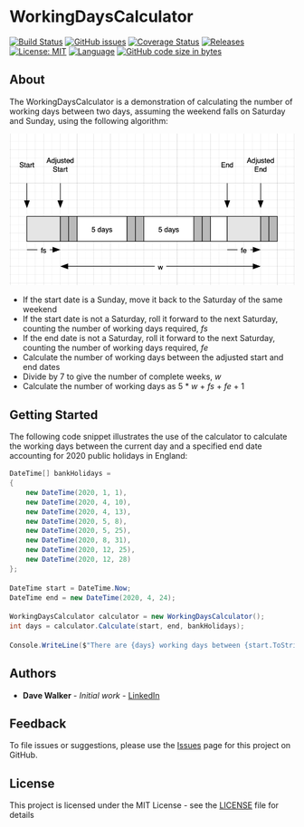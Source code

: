 # WorkingDaysCalculator
 
[![Build Status](https://github.com/davewalker5/WorkingDaysCalculator/workflows/.NET%20Core%20CI%20Build/badge.svg)](https://github.com/davewalker5/WorkingDaysCalculator/actions)
[![GitHub issues](https://img.shields.io/github/issues/davewalker5/WorkingDaysCalculator)](https://github.com/davewalker5/WorkingDaysCalculator/issues)
[![Coverage Status](https://coveralls.io/repos/github/davewalker5/WorkingDaysCalculator/badge.svg?branch=master)](https://coveralls.io/github/davewalker5/WorkingDaysCalculator?branch=master)
[![Releases](https://img.shields.io/github/v/release/davewalker5/WorkingDaysCalculator.svg?include_prereleases)](https://github.com/davewalker5/WorkingDaysCalculator/releases)
[![License: MIT](https://img.shields.io/badge/License-MIT-blue.svg)](https://github.com/davewalker5/WorkingDaysCalculator/blob/master/LICENSE)
[![Language](https://img.shields.io/badge/language-c%23-blue.svg)](https://github.com/davewalker5/WorkingDaysCalculator/)
[![GitHub code size in bytes](https://img.shields.io/github/languages/code-size/davewalker5/WorkingDaysCalculator)](https://github.com/davewalker5/WorkingDaysCalculator/)

## About

The WorkingDaysCalculator is a demonstration of calculating the number of working days between two days, assuming the weekend falls on Saturday and Sunday, using the following algorithm:

![Working Days Algorithm](https://raw.githubusercontent.com/davewalker5/WorkingDaysCalculator/master/images/algorithm.png "Working Days Algorithm")

* If the start date is a Sunday, move it back to the Saturday of the same weekend
* If the start date is not a Saturday, roll it forward to the next Saturday, counting the number of working days required, _fs_
* If the end date is not a Saturday, roll it forward to the next Saturday, counting the number of working days required, _fe_
* Calculate the number of working days between the adjusted start and end dates
* Divide by 7 to give the number of complete weeks, _w_
* Calculate the number of working days as 5 * _w_ + _fs_ + _fe_ + 1

## Getting Started

The following code snippet illustrates the use of the calculator to calculate the working days between the current day and a specified end date accounting for 2020 public holidays in England:

```csharp
DateTime[] bankHolidays =
{
    new DateTime(2020, 1, 1),
    new DateTime(2020, 4, 10),
    new DateTime(2020, 4, 13),
    new DateTime(2020, 5, 8),
    new DateTime(2020, 5, 25),
    new DateTime(2020, 8, 31),
    new DateTime(2020, 12, 25),
    new DateTime(2020, 12, 28)
};

DateTime start = DateTime.Now;
DateTime end = new DateTime(2020, 4, 24);

WorkingDaysCalculator calculator = new WorkingDaysCalculator();
int days = calculator.Calculate(start, end, bankHolidays);

Console.WriteLine($"There are {days} working days between {start.ToString("dd/MMM/yyyy")} and {end.ToString("dd/MMM/yyyy")}");
```

## Authors

- **Dave Walker** - *Initial work* - [LinkedIn](https://www.linkedin.com/in/davewalker5/)

## Feedback

To file issues or suggestions, please use the [Issues](https://github.com/davewalker5/WorkingDaysCalculator/issues) page for this project on GitHub.

## License

This project is licensed under the MIT License - see the [LICENSE](LICENSE) file for details

